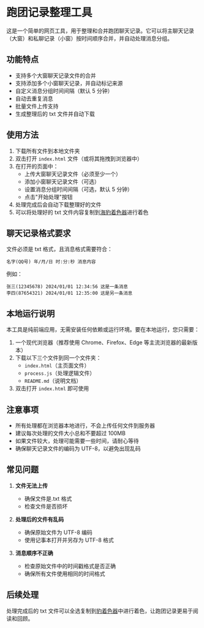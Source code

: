 # 跑团记录整理工具

这是一个简单的网页工具，用于整理和合并跑团聊天记录。它可以将主聊天记录（大窗）和私聊记录（小窗）按时间顺序合并，并自动处理消息分组。

## 功能特点

- 支持多个大窗聊天记录文件的合并
- 支持添加多个小窗聊天记录，并自动标记来源
- 自定义消息分组时间间隔（默认 5 分钟）
- 自动去重复消息
- 批量文件上传支持
- 生成整理后的 txt 文件并自动下载

## 使用方法

1. 下载所有文件到本地文件夹
2. 双击打开 `index.html` 文件（或将其拖拽到浏览器中）
3. 在打开的页面中：
   - 上传大窗聊天记录文件（必须至少一个）
   - 添加小窗聊天记录文件（可选）
   - 设置消息分组时间间隔（可选，默认 5 分钟）
   - 点击"开始处理"按钮
4. 处理完成后会自动下载整理好的文件
5. 可以将处理好的 txt 文件内容复制到[海豹着色器](https://log.weizaima.com/)进行着色

## 聊天记录格式要求

文件必须是 txt 格式，且消息格式需要符合：

```
名字(QQ号) 年/月/日 时:分:秒 消息内容
```

例如：

```
张三(12345678) 2024/01/01 12:34:56 这是一条消息
李四(87654321) 2024/01/01 12:35:00 这是另一条消息
```

## 本地运行说明

本工具是纯前端应用，无需安装任何依赖或运行环境。要在本地运行，您只需要：

1. 一个现代浏览器（推荐使用 Chrome、Firefox、Edge 等主流浏览器的最新版本）
2. 下载以下三个文件到同一个文件夹：
   - `index.html`（主页面文件）
   - `process.js`（处理逻辑文件）
   - `README.md`（说明文档）
3. 双击打开 `index.html` 即可使用

## 注意事项

- 所有处理都在浏览器本地进行，不会上传任何文件到服务器
- 建议每次处理的文件大小总和不要超过 100MB
- 如果文件较大，处理可能需要一些时间，请耐心等待
- 确保聊天记录文件的编码为 UTF-8，以避免出现乱码

## 常见问题

1. **文件无法上传**

   - 确保文件是.txt 格式
   - 检查文件是否损坏

2. **处理后的文件有乱码**

   - 确保原始文件为 UTF-8 编码
   - 使用记事本打开并另存为 UTF-8 格式

3. **消息顺序不正确**
   - 检查原始文件中的时间戳格式是否正确
   - 确保所有文件使用相同的时间格式

## 后续处理

处理完成后的 txt 文件可以全选复制到[豹着色器](https://log.weizaima.com/)中进行着色，让跑团记录更易于阅读和回顾。

